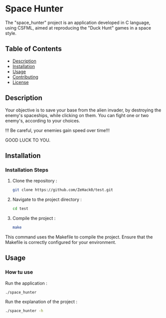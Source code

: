 # Space Hunter

The "space_hunter" project is an application developed in C language, using CSFML, aimed at reproducing the "Duck Hunt" games in a space style.

## Table of Contents

- [Description](#description)
- [Installation](#installation)
- [Usage](#utilisation)
- [Contributing](#contribuer)
- [License](#licence)

## Description

Your objective is to save your base from the alien invader, by destroying the enemy's spaceships, while clicking on them.
You can fight one or two enemy's, according to your choices.

!!! Be careful, your enemies gain speed over time!!!

GOOD LUCK TO YOU.


## Installation

### Installation Steps

1. Clone the repository :

   ```bash
   git clone https://github.com/ZeHack0/test.git

1. Navigate to the project directory :

   ```bash
   cd test

1. Compile the project :

   ```bash
   make
This command uses the Makefile to compile the project. Ensure that the Makefile is correctly configured for your environment.


## Usage

### How tu use

Run the application :

   ```bash
   ./space_hunter
   ```

Run the explanation of the project :

   ```bash
   ./space_hunter -h
   ```
